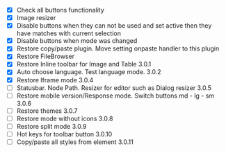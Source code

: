 - [x] Check all buttons functionality 
- [x] Image resizer
- [x] Disable buttons when they can not be used and set active then they have matches with current selection
- [x] Disable buttons when mode was changed
- [x] Restore copy/paste plugin. Move setting onpaste  handler to this plugin
- [x] Restore FileBrowser
- [x] Restore Inline toolbar for Image and Table 3.0.1
- [x] Auto choose language. Test language mode. 3.0.2
- [x] Restore Iframe mode 3.0.4
- [ ] Statusbar. Node Path. Resizer for editor such as Dialog resizer 3.0.5
- [ ] Restore mobile version/Response mode. Switch buttons md - lg - sm 3.0.6
- [ ] Restore themes 3.0.7
- [ ] Restore mode without icons 3.0.8
- [ ] Restore split mode 3.0.9
- [ ] Hot keys for toolbar button  3.0.10
- [ ] Copy/paste all styles from element  3.0.11
